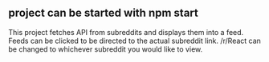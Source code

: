 ## project can be started with npm start
This project fetches API from subreddits and displays them into a feed. Feeds can be clicked to be directed to the actual subreddit link.
/r/React can be changed to whichever subreddit you would like to view.


